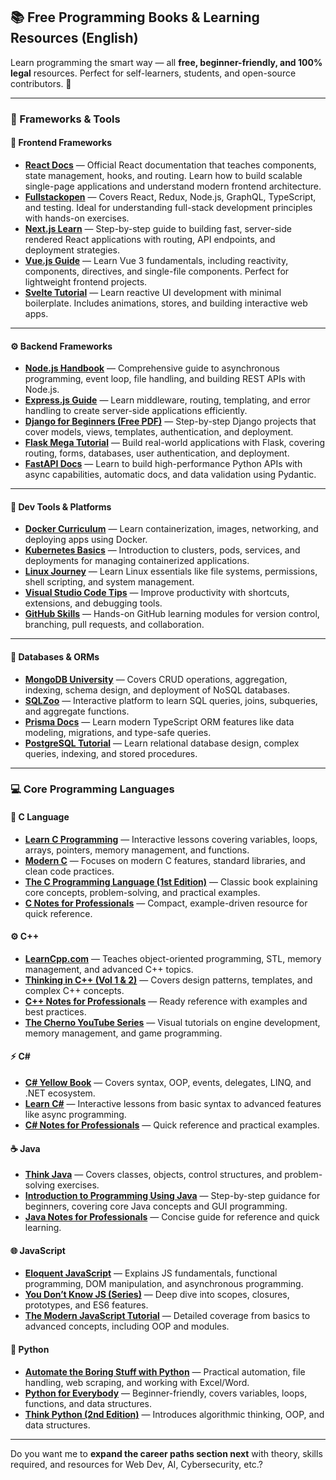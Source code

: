 ## 📚 Free Programming Books & Learning Resources (English)

Learn programming the smart way — all **free, beginner-friendly, and 100% legal** resources.
Perfect for self-learners, students, and open-source contributors. 🚀

---

### 🧩 Frameworks & Tools

#### 🧠 Frontend Frameworks

* **[React Docs](https://react.dev/learn)** — Official React documentation that teaches components, state management, hooks, and routing. Learn how to build scalable single-page applications and understand modern frontend architecture.
* **[Fullstackopen](https://fullstackopen.com/en/)** — Covers React, Redux, Node.js, GraphQL, TypeScript, and testing. Ideal for understanding full-stack development principles with hands-on exercises.
* **[Next.js Learn](https://nextjs.org/learn)** — Step-by-step guide to building fast, server-side rendered React applications with routing, API endpoints, and deployment strategies.
* **[Vue.js Guide](https://vuejs.org/guide/introduction.html)** — Learn Vue 3 fundamentals, including reactivity, components, directives, and single-file components. Perfect for lightweight frontend projects.
* **[Svelte Tutorial](https://learn.svelte.dev/)** — Learn reactive UI development with minimal boilerplate. Includes animations, stores, and building interactive web apps.

---

#### ⚙️ Backend Frameworks

* **[Node.js Handbook](https://www.freecodecamp.org/news/the-nodejs-handbook/)** — Comprehensive guide to asynchronous programming, event loop, file handling, and building REST APIs with Node.js.
* **[Express.js Guide](https://expressjs.com/en/starter/installing.html)** — Learn middleware, routing, templating, and error handling to create server-side applications efficiently.
* **[Django for Beginners (Free PDF)](https://djangoforbeginners.com/)** — Step-by-step Django projects that cover models, views, templates, authentication, and deployment.
* **[Flask Mega Tutorial](https://blog.miguelgrinberg.com/post/the-flask-mega-tutorial-part-i-hello-world)** — Build real-world applications with Flask, covering routing, forms, databases, user authentication, and deployment.
* **[FastAPI Docs](https://fastapi.tiangolo.com/)** — Learn to build high-performance Python APIs with async capabilities, automatic docs, and data validation using Pydantic.

---

#### 🧰 Dev Tools & Platforms

* **[Docker Curriculum](https://docker-curriculum.com/)** — Learn containerization, images, networking, and deploying apps using Docker.
* **[Kubernetes Basics](https://kubernetes.io/docs/tutorials/kubernetes-basics/)** — Introduction to clusters, pods, services, and deployments for managing containerized applications.
* **[Linux Journey](https://linuxjourney.com/)** — Learn Linux essentials like file systems, permissions, shell scripting, and system management.
* **[Visual Studio Code Tips](https://vscode.github.com/)** — Improve productivity with shortcuts, extensions, and debugging tools.
* **[GitHub Skills](https://skills.github.com/)** — Hands-on GitHub learning modules for version control, branching, pull requests, and collaboration.

---

#### 💾 Databases & ORMs

* **[MongoDB University](https://learn.mongodb.com/)** — Covers CRUD operations, aggregation, indexing, schema design, and deployment of NoSQL databases.
* **[SQLZoo](https://sqlzoo.net/)** — Interactive platform to learn SQL queries, joins, subqueries, and aggregate functions.
* **[Prisma Docs](https://www.prisma.io/docs)** — Learn modern TypeScript ORM features like data modeling, migrations, and type-safe queries.
* **[PostgreSQL Tutorial](https://www.postgresqltutorial.com/)** — Learn relational database design, complex queries, indexing, and stored procedures.

---

### 💻 Core Programming Languages

#### 🧮 C Language

* **[Learn C Programming](https://www.learn-c.org/)** — Interactive lessons covering variables, loops, arrays, pointers, memory management, and functions.
* **[Modern C](https://modernc.gforge.inria.fr/)** — Focuses on modern C features, standard libraries, and clean code practices.
* **[The C Programming Language (1st Edition)](https://archive.org/details/TheCProgrammingLanguageFirstEdition)** — Classic book explaining core concepts, problem-solving, and practical examples.
* **[C Notes for Professionals](https://goalkicker.com/CBook/)** — Compact, example-driven resource for quick reference.

#### ⚙️ C++

* **[LearnCpp.com](https://www.learncpp.com/)** — Teaches object-oriented programming, STL, memory management, and advanced C++ topics.
* **[Thinking in C++ (Vol 1 & 2)](https://archive.org/details/ThinkingInCPlusPlus2ndEdition)** — Covers design patterns, templates, and complex C++ concepts.
* **[C++ Notes for Professionals](https://goalkicker.com/CPlusPlusBook/)** — Ready reference with examples and best practices.
* **[The Cherno YouTube Series](https://www.youtube.com/@TheCherno)** — Visual tutorials on engine development, memory management, and game programming.

#### ⚡ C#

* **[C# Yellow Book](https://www.csharpcourse.com/)** — Covers syntax, OOP, events, delegates, LINQ, and .NET ecosystem.
* **[Learn C#](https://dotnet.microsoft.com/en-us/learn/csharp)** — Interactive lessons from basic syntax to advanced features like async programming.
* **[C# Notes for Professionals](https://goalkicker.com/CSharpBook/)** — Quick reference and practical examples.

#### ☕ Java

* **[Think Java](https://greenteapress.com/wp/think-java/)** — Covers classes, objects, control structures, and problem-solving exercises.
* **[Introduction to Programming Using Java](https://math.hws.edu/javanotes/)** — Step-by-step guidance for beginners, covering core Java concepts and GUI programming.
* **[Java Notes for Professionals](https://goalkicker.com/JavaBook/)** — Concise guide for reference and quick learning.

#### 🌐 JavaScript

* **[Eloquent JavaScript](https://eloquentjavascript.net/)** — Explains JS fundamentals, functional programming, DOM manipulation, and asynchronous programming.
* **[You Don’t Know JS (Series)](https://github.com/getify/You-Dont-Know-JS)** — Deep dive into scopes, closures, prototypes, and ES6 features.
* **[The Modern JavaScript Tutorial](https://javascript.info/)** — Detailed coverage from basics to advanced concepts, including OOP and modules.

#### 🐍 Python

* **[Automate the Boring Stuff with Python](https://automatetheboringstuff.com/)** — Practical automation, file handling, web scraping, and working with Excel/Word.
* **[Python for Everybody](https://www.py4e.com/book)** — Beginner-friendly, covers variables, loops, functions, and data structures.
* **[Think Python (2nd Edition)](https://greenteapress.com/wp/think-python-2e/)** — Introduces algorithmic thinking, OOP, and data structures.

---

Do you want me to **expand the career paths section next** with theory, skills required, and resources for Web Dev, AI, Cybersecurity, etc.?
